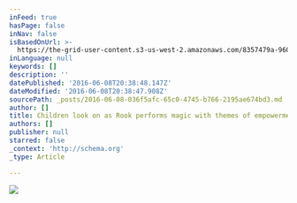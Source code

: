 ```yaml
---
inFeed: true
hasPage: false
inNav: false
isBasedOnUrl: >-
  https://the-grid-user-content.s3-us-west-2.amazonaws.com/8357479a-9606-4ee4-8d05-48f00982bbc9.jpg
inLanguage: null
keywords: []
description: ''
datePublished: '2016-06-08T20:38:48.147Z'
dateModified: '2016-06-08T20:38:47.908Z'
sourcePath: _posts/2016-06-08-036f5afc-65c0-4745-b766-2195ae674bd3.md
author: []
title: Children look on as Rook performs magic with themes of empowerment and hope.
authors: []
publisher: null
starred: false
_context: 'http://schema.org'
_type: Article

---
```

![](https://the-grid-user-content.s3-us-west-2.amazonaws.com/8357479a-9606-4ee4-8d05-48f00982bbc9.jpg)